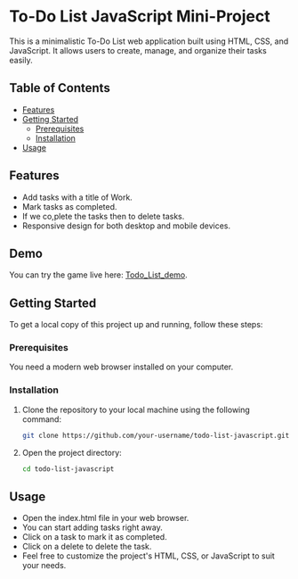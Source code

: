 # To-Do List JavaScript Mini-Project

This is a minimalistic To-Do List web application built using HTML, CSS, and JavaScript. It allows users to create, manage, and organize their tasks easily.

## Table of Contents

- [Features](#features)
- [Getting Started](#getting-started)
  - [Prerequisites](#prerequisites)
  - [Installation](#installation)
- [Usage](#usage)

## Features

- Add tasks with a title of Work.
- Mark tasks as completed.
- If we co,plete the tasks then to delete tasks.
- Responsive design for both desktop and mobile devices.

## Demo
You can try the game live here: [Todo_List_demo](https://bala174.github.io/To-do-List/).

## Getting Started

To get a local copy of this project up and running, follow these steps:

### Prerequisites

You need a modern web browser installed on your computer.

### Installation

1. Clone the repository to your local machine using the following command:
   ```bash
   git clone https://github.com/your-username/todo-list-javascript.git
2. Open the project directory:
   ```bash
   cd todo-list-javascript
   
## Usage

- Open the index.html file in your web browser.
- You can start adding tasks right away.
- Click on a task to mark it as completed.
- Click on a delete to delete the task.
- Feel free to customize the project's HTML, CSS, or JavaScript to suit your needs.
